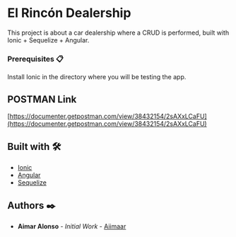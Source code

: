 # El Rincón Dealership

This project is about a car dealership where a CRUD is performed, built with Ionic + Sequelize + Angular.

### Prerequisites 📋

Install Ionic in the directory where you will be testing the app.

## POSTMAN Link
[https://documenter.getpostman.com/view/38432154/2sAXxLCaFU](https://documenter.getpostman.com/view/38432154/2sAXxLCaFU)

## Built with 🛠️

* [Ionic](https://ionicframework.com/)
* [Angular](https://angular.dev/)
* [Sequelize](https://sequelize.org/)

## Authors ✒️

* **Aimar Alonso** - *Initial Work* - [Aiimaar](https://github.com/aiimaar)
